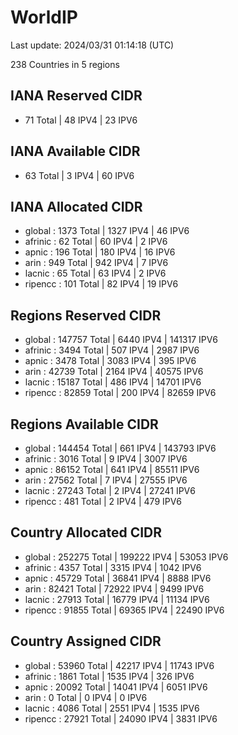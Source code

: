 # WorldIP

Last update: 2024/03/31 01:14:18 (UTC)

238 Countries in 5 regions

## IANA Reserved CIDR

- 71 Total | 48 IPV4 | 23 IPV6

## IANA Available CIDR

- 63 Total | 3 IPV4 | 60 IPV6

## IANA Allocated CIDR

- global : 1373 Total | 1327 IPV4 | 46 IPV6
- afrinic : 62 Total | 60 IPV4 | 2 IPV6
- apnic : 196 Total | 180 IPV4 | 16 IPV6
- arin : 949 Total | 942 IPV4 | 7 IPV6
- lacnic : 65 Total | 63 IPV4 | 2 IPV6
- ripencc : 101 Total | 82 IPV4 | 19 IPV6

## Regions Reserved CIDR

- global : 147757 Total | 6440 IPV4 | 141317 IPV6
- afrinic : 3494 Total | 507 IPV4 | 2987 IPV6
- apnic : 3478 Total | 3083 IPV4 | 395 IPV6
- arin : 42739 Total | 2164 IPV4 | 40575 IPV6
- lacnic : 15187 Total | 486 IPV4 | 14701 IPV6
- ripencc : 82859 Total | 200 IPV4 | 82659 IPV6

## Regions Available CIDR

- global : 144454 Total | 661 IPV4 | 143793 IPV6
- afrinic : 3016 Total | 9 IPV4 | 3007 IPV6
- apnic : 86152 Total | 641 IPV4 | 85511 IPV6
- arin : 27562 Total | 7 IPV4 | 27555 IPV6
- lacnic : 27243 Total | 2 IPV4 | 27241 IPV6
- ripencc : 481 Total | 2 IPV4 | 479 IPV6

## Country Allocated CIDR

- global : 252275 Total | 199222 IPV4 | 53053 IPV6
- afrinic : 4357 Total | 3315 IPV4 | 1042 IPV6
- apnic : 45729 Total | 36841 IPV4 | 8888 IPV6
- arin : 82421 Total | 72922 IPV4 | 9499 IPV6
- lacnic : 27913 Total | 16779 IPV4 | 11134 IPV6
- ripencc : 91855 Total | 69365 IPV4 | 22490 IPV6

## Country Assigned CIDR

- global : 53960 Total | 42217 IPV4 | 11743 IPV6
- afrinic : 1861 Total | 1535 IPV4 | 326 IPV6
- apnic : 20092 Total | 14041 IPV4 | 6051 IPV6
- arin : 0 Total | 0 IPV4 | 0 IPV6
- lacnic : 4086 Total | 2551 IPV4 | 1535 IPV6
- ripencc : 27921 Total | 24090 IPV4 | 3831 IPV6
